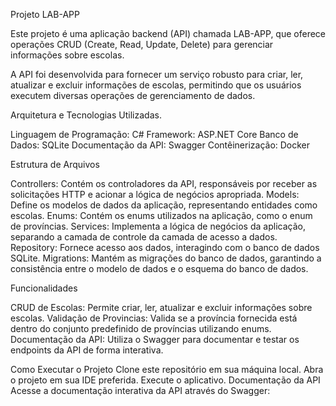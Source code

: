 Projeto LAB-APP

Este projeto é uma aplicação backend (API) chamada LAB-APP, que oferece operações CRUD (Create, Read, Update, Delete) para gerenciar informações sobre escolas. 


A API foi desenvolvida para fornecer um serviço robusto para criar, ler, atualizar e excluir informações de escolas, permitindo que os usuários executem diversas operações de gerenciamento de dados.

Arquitetura e Tecnologias Utilizadas.

Linguagem de Programação: C#
Framework: ASP.NET Core
Banco de Dados: SQLite
Documentação da API: Swagger
Contêinerização: Docker



Estrutura de Arquivos


Controllers: Contém os controladores da API, responsáveis por receber as solicitações HTTP e acionar a lógica de negócios apropriada.
Models: Define os modelos de dados da aplicação, representando entidades como escolas.
Enums: Contém os enums utilizados na aplicação, como o enum de províncias.
Services: Implementa a lógica de negócios da aplicação, separando a camada de controle da camada de acesso a dados.
Repository: Fornece acesso aos dados, interagindo com o banco de dados SQLite.
Migrations: Mantém as migrações do banco de dados, garantindo a consistência entre o modelo de dados e o esquema do banco de dados.


Funcionalidades


CRUD de Escolas: Permite criar, ler, atualizar e excluir informações sobre escolas.
Validação de Provincias: Valida se a província fornecida está dentro do conjunto predefinido de províncias utilizando enums.
Documentação da API: Utiliza o Swagger para documentar e testar os endpoints da API de forma interativa.

Como Executar o Projeto
Clone este repositório em sua máquina local.
Abra o projeto em sua IDE preferida.
Execute o aplicativo.
Documentação da API
Acesse a documentação interativa da API através do Swagger:
